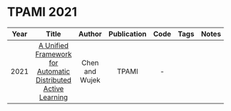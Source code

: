 # TPAMI 2021

| Year |                                                     Title                                                     |     Author     | Publication | Code | Tags | Notes |
|:----:|:-------------------------------------------------------------------------------------------------------------:|:--------------:|:-----------:|:----:|:----:|:-----:|
| 2021 | [A Unified Framework for Automatic Distributed Active Learning](https://ieeexplore.ieee.org/document/9625792) | Chen and Wujek |    TPAMI    |  -   |      |       |
